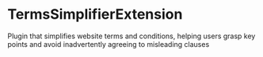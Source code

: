 # TermsSimplifierExtension
Plugin that simplifies website terms and conditions, helping users grasp key points and avoid inadvertently agreeing to misleading clauses
